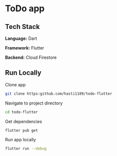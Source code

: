 
# ToDo app



## Tech Stack

**Language:** Dart

**Framework:** Flutter

**Backend:** Cloud Firestore

## Run Locally

Clone app

```bash
git clone https:github.com/hasti1109/todo-flutter
```

Navigate to project directory

```bash
cd todo-flutter
```

Get dependencies

```bash
flutter pub get
```

Run app locally

```bash
flutter run --debug
```
